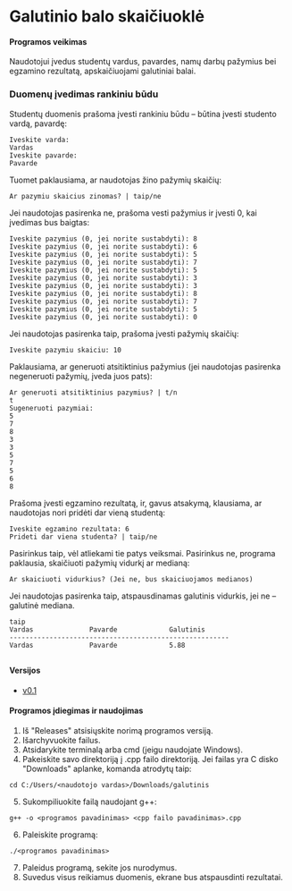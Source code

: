 # Galutinio balo skaičiuoklė
#### Programos veikimas
Naudotojui įvedus studentų vardus, pavardes, namų darbų pažymius bei egzamino rezultatą, apskaičiuojami galutiniai balai.
### Duomenų įvedimas rankiniu būdu
Studentų duomenis prašoma įvesti rankiniu būdu – būtina įvesti studento vardą, pavardę:
```
Iveskite varda:
Vardas
Iveskite pavarde:
Pavarde
```
Tuomet paklausiama, ar naudotojas žino pažymių skaičių:
```
Ar pazymiu skaicius zinomas? | taip/ne
```
Jei naudotojas pasirenka ne, prašoma vesti pažymius ir įvesti 0, kai įvedimas bus baigtas:
```
Iveskite pazymius (0, jei norite sustabdyti): 8
Iveskite pazymius (0, jei norite sustabdyti): 6
Iveskite pazymius (0, jei norite sustabdyti): 5
Iveskite pazymius (0, jei norite sustabdyti): 7
Iveskite pazymius (0, jei norite sustabdyti): 5
Iveskite pazymius (0, jei norite sustabdyti): 3
Iveskite pazymius (0, jei norite sustabdyti): 3
Iveskite pazymius (0, jei norite sustabdyti): 8
Iveskite pazymius (0, jei norite sustabdyti): 7
Iveskite pazymius (0, jei norite sustabdyti): 5
Iveskite pazymius (0, jei norite sustabdyti): 0
```
Jei naudotojas pasirenka taip, prašoma įvesti pažymių skaičių:
```
Iveskite pazymiu skaiciu: 10
```
Paklausiama, ar generuoti atsitiktinius pažymius (jei naudotojas pasirenka negeneruoti pažymių, įveda juos pats):
```
Ar generuoti atsitiktinius pazymius? | t/n
t
Sugeneruoti pazymiai: 
5
7
8
3
3
5
7
5
6
8
```
Prašoma įvesti egzamino rezultatą, ir, gavus atsakymą, klausiama, ar naudotojas nori pridėti dar vieną studentą:
```
Iveskite egzamino rezultata: 6
Prideti dar viena studenta? | taip/ne
```
Pasirinkus taip, vėl atliekami tie patys veiksmai. Pasirinkus ne, programa paklausia, skaičiuoti pažymių vidurkį ar medianą:
```
Ar skaiciuoti vidurkius? (Jei ne, bus skaiciuojamos medianos)
```
Jei naudotojas pasirenka taip, atspausdinamas galutinis vidurkis, jei ne – galutinė mediana.
```
taip
Vardas              Pavarde             Galutinis   
-------------------------------------------------------
Vardas              Pavarde             5.88       
```
##
#### Versijos
- [v0.1](https://github.com/audronem/galutinis/tree/v0.1)
#### Programos įdiegimas ir naudojimas
1. Iš "Releases" atsisiųskite norimą programos versiją.
2. Išarchyvuokite failus.
3. Atsidarykite terminalą arba cmd (jeigu naudojate Windows).
4. Pakeiskite savo direktoriją į .cpp failo direktoriją. Jei failas yra C disko "Downloads" aplanke, komanda atrodytų taip:
```
cd C:/Users/<naudotojo vardas>/Downloads/galutinis
```
5. Sukompiliuokite failą naudojant g++:
```
g++ -o <programos pavadinimas> <cpp failo pavadinimas>.cpp
```
6. Paleiskite programą:
```
./<programos pavadinimas>
```
7. Paleidus programą, sekite jos nurodymus.
8. Suvedus visus reikiamus duomenis, ekrane bus atspausdinti rezultatai.
